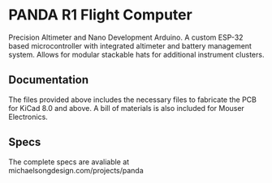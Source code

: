 # PANDA R1 Flight Computer
Precision Altimeter and Nano Development Arduino. A custom ESP-32 based microcontroller with integrated altimeter and battery management system. Allows for  modular stackable hats for additional instrument clusters.

## Documentation
The files provided above includes the necessary files to fabricate the PCB for KiCad 8.0 and above. A bill of materials is also included for Mouser Electronics.

## Specs
The complete specs are avaliable at michaelsongdesign.com/projects/panda
